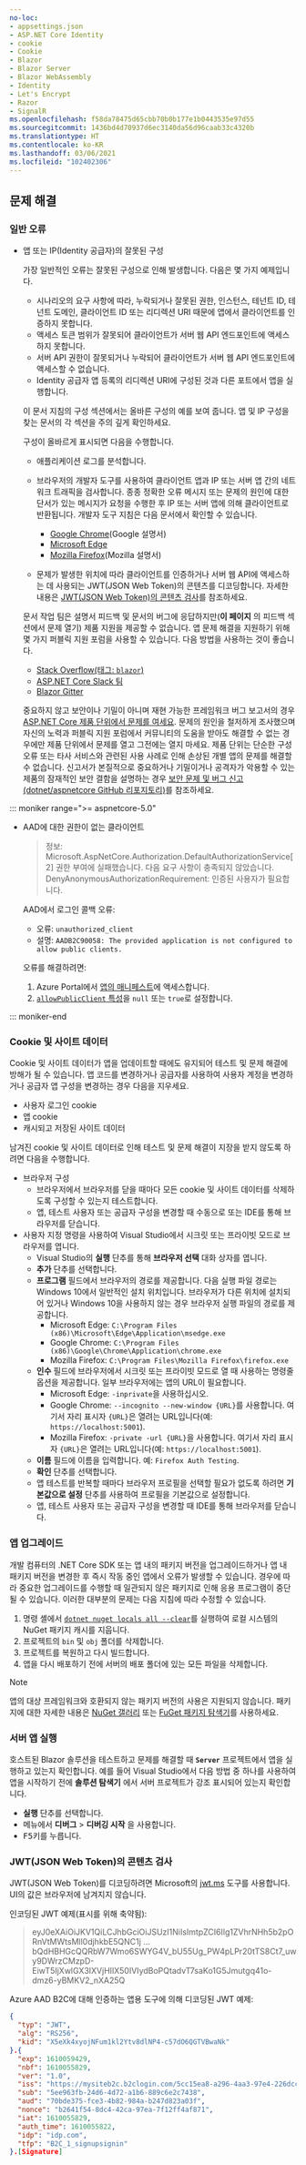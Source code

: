 ```yaml
---
no-loc:
- appsettings.json
- ASP.NET Core Identity
- cookie
- Cookie
- Blazor
- Blazor Server
- Blazor WebAssembly
- Identity
- Let's Encrypt
- Razor
- SignalR
ms.openlocfilehash: f58da78475d65cbb70b0b177e1b0443535e97d55
ms.sourcegitcommit: 1436bd4d70937d6ec3140da56d96caab33c4320b
ms.translationtype: HT
ms.contentlocale: ko-KR
ms.lasthandoff: 03/06/2021
ms.locfileid: "102402306"
---
```

## <a name="troubleshoot"></a>문제 해결

### <a name="common-errors"></a>일반 오류

* 앱 또는 IP(Identity 공급자)의 잘못된 구성

  가장 일반적인 오류는 잘못된 구성으로 인해 발생합니다. 다음은 몇 가지 예제입니다.
  
  * 시나리오의 요구 사항에 따라, 누락되거나 잘못된 권한, 인스턴스, 테넌트 ID, 테넌트 도메인, 클라이언트 ID 또는 리디렉션 URI 때문에 앱에서 클라이언트를 인증하지 못합니다.
  * 액세스 토큰 범위가 잘못되어 클라이언트가 서버 웹 API 엔드포인트에 액세스하지 못합니다.
  * 서버 API 권한이 잘못되거나 누락되어 클라이언트가 서버 웹 API 엔드포인트에 액세스할 수 없습니다.
  * Identity 공급자 앱 등록의 리디렉션 URI에 구성된 것과 다른 포트에서 앱을 실행합니다.
  
  이 문서 지침의 구성 섹션에서는 올바른 구성의 예를 보여 줍니다. 앱 및 IP 구성을 찾는 문서의 각 섹션을 주의 깊게 확인하세요.
  
  구성이 올바르게 표시되면 다음을 수행합니다.
  
  * 애플리케이션 로그를 분석합니다.
  * 브라우저의 개발자 도구를 사용하여 클라이언트 앱과 IP 또는 서버 앱 간의 네트워크 트래픽을 검사합니다. 종종 정확한 오류 메시지 또는 문제의 원인에 대한 단서가 있는 메시지가 요청을 수행한 후 IP 또는 서버 앱에 의해 클라이언트로 반환됩니다. 개발자 도구 지침은 다음 문서에서 확인할 수 있습니다.

    * [Google Chrome](https://developers.google.com/web/tools/chrome-devtools/network)(Google 설명서)
    * [Microsoft Edge](/microsoft-edge/devtools-guide-chromium/network/)
    * [Mozilla Firefox](https://developer.mozilla.org/docs/Tools/Network_Monitor)(Mozilla 설명서)

  * 문제가 발생한 위치에 따라 클라이언트를 인증하거나 서버 웹 API에 액세스하는 데 사용되는 JWT(JSON Web Token)의 콘텐츠를 디코딩합니다. 자세한 내용은 [JWT(JSON Web Token)의 콘텐츠 검사](#inspect-the-content-of-a-json-web-token-jwt)를 참조하세요.
  
  문서 작업 팀은 설명서 피드백 및 문서의 버그에 응답하지만(**이 페이지** 의 피드백 섹션에서 문제 열기) 제품 지원을 제공할 수 없습니다. 앱 문제 해결을 지원하기 위해 몇 가지 퍼블릭 지원 포럼을 사용할 수 있습니다. 다음 방법을 사용하는 것이 좋습니다.
  
  * [Stack Overflow(태그: `blazor`)](https://stackoverflow.com/questions/tagged/blazor)
  * [ASP.NET Core Slack 팀](http://tattoocoder.com/aspnet-slack-sign-up/)
  * [Blazor Gitter](https://gitter.im/aspnet/Blazor)
  
  중요하지 않고 보안이나 기밀이 아니며 재현 가능한 프레임워크 버그 보고서의 경우 [ASP.NET Core 제품 단위에서 문제를 여세요](https://github.com/dotnet/aspnetcore/issues). 문제의 원인을 철저하게 조사했으며 자신의 노력과 퍼블릭 지원 포럼에서 커뮤니티의 도움을 받아도 해결할 수 없는 경우에만 제품 단위에서 문제를 열고 그전에는 열지 마세요. 제품 단위는 단순한 구성 오류 또는 타사 서비스와 관련된 사용 사례로 인해 손상된 개별 앱의 문제를 해결할 수 없습니다. 신고서가 본질적으로 중요하거나 기밀이거나 공격자가 악용할 수 있는 제품의 잠재적인 보안 결함을 설명하는 경우 [보안 문제 및 버그 신고(dotnet/aspnetcore GitHub 리포지토리)](https://github.com/dotnet/aspnetcore/blob/main/CONTRIBUTING.md#reporting-security-issues-and-bugs)를 참조하세요.

::: moniker range=">= aspnetcore-5.0"

* AAD에 대한 권한이 없는 클라이언트

  > 정보: Microsoft.AspNetCore.Authorization.DefaultAuthorizationService[2] 권한 부여에 실패했습니다. 다음 요구 사항이 충족되지 않았습니다. DenyAnonymousAuthorizationRequirement: 인증된 사용자가 필요합니다.

  AAD에서 로그인 콜백 오류:

  * 오류: `unauthorized_client`
  * 설명: `AADB2C90058: The provided application is not configured to allow public clients.`

  오류를 해결하려면:

  1. Azure Portal에서 [앱의 매니페스트](/azure/active-directory/develop/reference-app-manifest)에 액세스합니다.
  1. [`allowPublicClient` 특성](/azure/active-directory/develop/reference-app-manifest#allowpublicclient-attribute)을 `null` 또는 `true`로 설정합니다.

::: moniker-end

### <a name="cookies-and-site-data"></a>Cookie 및 사이트 데이터

Cookie 및 사이트 데이터가 앱을 업데이트할 때에도 유지되어 테스트 및 문제 해결에 방해가 될 수 있습니다. 앱 코드를 변경하거나 공급자를 사용하여 사용자 계정을 변경하거나 공급자 앱 구성을 변경하는 경우 다음을 지우세요.

* 사용자 로그인 cookie
* 앱 cookie
* 캐시되고 저장된 사이트 데이터

남겨진 cookie 및 사이트 데이터로 인해 테스트 및 문제 해결이 지장을 받지 않도록 하려면 다음을 수행합니다.

* 브라우저 구성
  * 브라우저에서 브라우저를 닫을 때마다 모든 cookie 및 사이트 데이터를 삭제하도록 구성할 수 있는지 테스트합니다.
  * 앱, 테스트 사용자 또는 공급자 구성을 변경할 때 수동으로 또는 IDE를 통해 브라우저를 닫습니다.
* 사용자 지정 명령을 사용하여 Visual Studio에서 시크릿 또는 프라이빗 모드로 브라우저를 엽니다.
  * Visual Studio의 **실행** 단추를 통해 **브라우저 선택** 대화 상자를 엽니다.
  * **추가** 단추를 선택합니다.
  * **프로그램** 필드에서 브라우저의 경로를 제공합니다. 다음 실행 파일 경로는 Windows 10에서 일반적인 설치 위치입니다. 브라우저가 다른 위치에 설치되어 있거나 Windows 10을 사용하지 않는 경우 브라우저 실행 파일의 경로를 제공합니다.
    * Microsoft Edge: `C:\Program Files (x86)\Microsoft\Edge\Application\msedge.exe`
    * Google Chrome: `C:\Program Files (x86)\Google\Chrome\Application\chrome.exe`
    * Mozilla Firefox: `C:\Program Files\Mozilla Firefox\firefox.exe`
  * **인수** 필드에 브라우저에서 시크릿 또는 프라이빗 모드로 열 때 사용하는 명령줄 옵션을 제공합니다. 일부 브라우저에는 앱의 URL이 필요합니다.
    * Microsoft Edge: `-inprivate`을 사용하십시오.
    * Google Chrome: `--incognito --new-window {URL}`를 사용합니다. 여기서 자리 표시자 `{URL}`은 열려는 URL입니다(예: `https://localhost:5001`).
    * Mozilla Firefox: `-private -url {URL}`을 사용합니다. 여기서 자리 표시자 `{URL}`은 열려는 URL입니다(예: `https://localhost:5001`).
  * **이름** 필드에 이름을 입력합니다. 예: `Firefox Auth Testing`.
  * **확인** 단추를 선택합니다.
  * 앱 테스트를 반복할 때마다 브라우저 프로필을 선택할 필요가 없도록 하려면 **기본값으로 설정** 단추를 사용하여 프로필을 기본값으로 설정합니다.
  * 앱, 테스트 사용자 또는 공급자 구성을 변경할 때 IDE를 통해 브라우저를 닫습니다.

### <a name="app-upgrades"></a>앱 업그레이드

개발 컴퓨터의 .NET Core SDK 또는 앱 내의 패키지 버전을 업그레이드하거나 앱 내 패키지 버전을 변경한 후 즉시 작동 중인 앱에서 오류가 발생할 수 있습니다. 경우에 따라 중요한 업그레이드를 수행할 때 일관되지 않은 패키지로 인해 응용 프로그램이 중단될 수 있습니다. 이러한 대부분의 문제는 다음 지침에 따라 수정할 수 있습니다.

1. 명령 셸에서 [`dotnet nuget locals all --clear`](/dotnet/core/tools/dotnet-nuget-locals)를 실행하여 로컬 시스템의 NuGet 패키지 캐시를 지웁니다.
1. 프로젝트의 `bin` 및 `obj` 폴더를 삭제합니다.
1. 프로젝트를 복원하고 다시 빌드합니다.
1. 앱을 다시 배포하기 전에 서버의 배포 폴더에 있는 모든 파일을 삭제합니다.

> [!NOTE]
> 앱의 대상 프레임워크와 호환되지 않는 패키지 버전의 사용은 지원되지 않습니다. 패키지에 대한 자세한 내용은 [NuGet 갤러리](https://www.nuget.org) 또는 [FuGet 패키지 탐색기](https://www.fuget.org)를 사용하세요.

### <a name="run-the-server-app"></a>서버 앱 실행

호스트된 Blazor 솔루션을 테스트하고 문제를 해결할 때 **`Server`** 프로젝트에서 앱을 실행하고 있는지 확인합니다. 예를 들어 Visual Studio에서 다음 방법 중 하나를 사용하여 앱을 시작하기 전에 **솔루션 탐색기** 에서 서버 프로젝트가 강조 표시되어 있는지 확인합니다.

* **실행** 단추를 선택합니다.
* 메뉴에서 **디버그** > **디버깅 시작** 을 사용합니다.
* <kbd>F5</kbd>키를 누릅니다.

### <a name="inspect-the-content-of-a-json-web-token-jwt"></a>JWT(JSON Web Token)의 콘텐츠 검사

JWT(JSON Web Token)를 디코딩하려면 Microsoft의 [jwt.ms](https://jwt.ms/) 도구를 사용합니다. UI의 값은 브라우저에 남겨지지 않습니다.

인코딩된 JWT 예제(표시를 위해 축약됨):

> eyJ0eXAiOiJKV1QiLCJhbGciOiJSUzI1NiIsImtpZCI6Ilg1ZVhrNHh5b2pORnVtMWtsMll0djhkbE5QNC1j ... bQdHBHGcQQRbW7Wmo6SWYG4V_bU55Ug_PW4pLPr20tTS8Ct7_uwy9DWrzCMzpD-EiwT5IjXwlGX3IXVjHIlX50IVIydBoPQtadvT7saKo1G5Jmutgq41o-dmz6-yBMKV2_nXA25Q

Azure AAD B2C에 대해 인증하는 앱용 도구에 의해 디코딩된 JWT 예제:

```json
{
  "typ": "JWT",
  "alg": "RS256",
  "kid": "X5eXk4xyojNFum1kl2Ytv8dlNP4-c57dO6QGTVBwaNk"
}.{
  "exp": 1610059429,
  "nbf": 1610055829,
  "ver": "1.0",
  "iss": "https://mysiteb2c.b2clogin.com/5cc15ea8-a296-4aa3-97e4-226dcc9ad298/v2.0/",
  "sub": "5ee963fb-24d6-4d72-a1b6-889c6e2c7438",
  "aud": "70bde375-fce3-4b82-984a-b247d823a03f",
  "nonce": "b2641f54-8dc4-42ca-97ea-7f12ff4af871",
  "iat": 1610055829,
  "auth_time": 1610055822,
  "idp": "idp.com",
  "tfp": "B2C_1_signupsignin"
}.[Signature]
```

